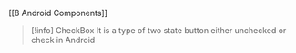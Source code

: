 [[8 Android Components]]

>[!info] CheckBox
>It is a type of two state button either unchecked or check in Android
>





